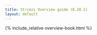 ```yaml
---
title: Strimzi Overview guide (0.20.1)
layout: default
---
```


{% include_relative overview-book.html %}

